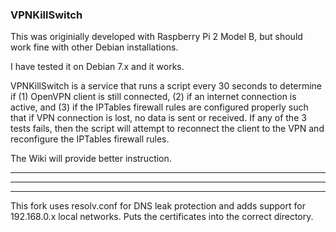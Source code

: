 ### VPNKillSwitch

This was originially developed with Raspberry Pi 2 Model B, but should work fine with other Debian installations.

I have tested it on Debian 7.x and it works.

VPNKillSwitch is a service that runs a script every 30 seconds to determine if (1) OpenVPN client is still connected, (2) if an internet connection is active, and (3) if the IPTables firewall rules are configured properly such that if VPN connection is lost, no data is sent or received. If any of the 3 tests fails, then the script will attempt to reconnect the client to the VPN and reconfigure the IPTables firewall rules.

The Wiki will provide better instruction.

---------------------
*********************
---------------------
This fork uses resolv.conf for DNS leak protection and adds support for 192.168.0.x local networks. Puts the certificates into the correct directory.
